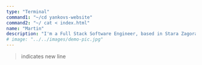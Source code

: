```yaml
---
type: "Terminal"
command1: "~/cd yankovs-website"
command2: "~/ cat < index.html"
name: "Martin"
description: "I'm a Full Stack Software Engineer, based in Stara Zagora Bulgaria. > I love coding, learning, cooking and winter sports. > I also build stuff.."
# image: "../../images/demo-pic.jpg"
---
```


> indicates new line 